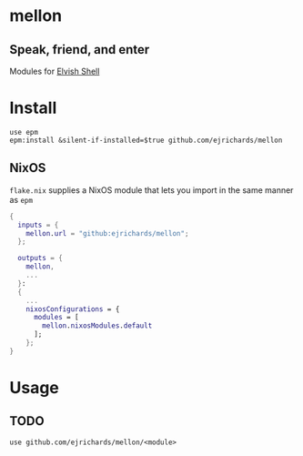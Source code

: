 # mellon
## Speak, friend, and enter 

Modules for [Elvish Shell](https://github.com/elves/elvish)

# Install

```elvish
use epm
epm:install &silent-if-installed=$true github.com/ejrichards/mellon

```

## NixOS

`flake.nix` supplies a NixOS module that lets you import in the same manner as `epm`

```nix
{
  inputs = {
    mellon.url = "github:ejrichards/mellon";
  };

  outputs = {
    mellon,
    ...
  }:
  {
    ...
    nixosConfigurations = {
      modules = [
        mellon.nixosModules.default
      ];
    };
}
```

# Usage
## TODO

```elvish
use github.com/ejrichards/mellon/<module>
```

